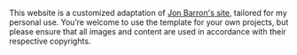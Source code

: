 This website is a customized adaptation of [Jon Barron's site](https://jonbarron.info/), tailored for my personal use. 
You’re welcome to use the template for your own projects, but please ensure that all images and content are used in accordance with their respective copyrights.